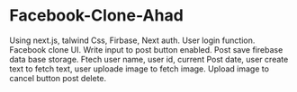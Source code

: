 # Facebook-Clone-Ahad
Using next.js, talwind Css, Firbase, Next auth.
User login function.
Facebook clone UI.
Write input to post button enabled.
Post save firebase data base storage.
Ftech user name, user id, current Post date, user create text to fetch text, user uploade image to fetch image.
Upload image to cancel button post delete.
